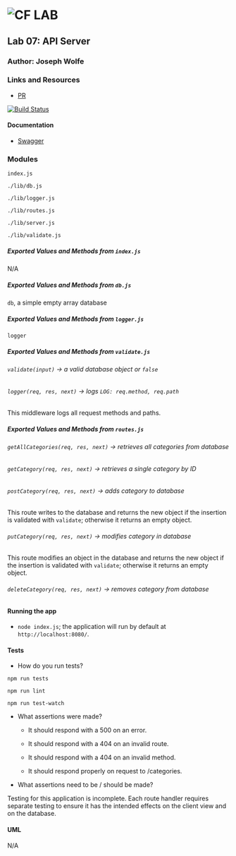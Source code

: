 ![CF](http://i.imgur.com/7v5ASc8.png) LAB
=================================================

## Lab 07: API Server

### Author: Joseph Wolfe

### Links and Resources
* [PR](https://github.com/charmedsatyr-401-advanced-javascript/lab-07-api-server/pull/1)

[![Build Status](https://travis-ci.org/charmedsatyr-401-advanced-javascript/lab-07-api-server.svg?branch=submission)](https://travis-ci.org/charmedsatyr-401-advanced-javascript/lab-07-api-server)

#### Documentation
* [Swagger](./docs/swagger.json)

### Modules
`index.js`

`./lib/db.js`

`./lib/logger.js`

`./lib/routes.js`

`./lib/server.js`

`./lib/validate.js`

##### Exported Values and Methods from `index.js`
N/A

##### Exported Values and Methods from `db.js`
`db`, a simple empty array database

##### Exported Values and Methods from `logger.js`
`logger`

##### Exported Values and Methods from `validate.js`
###### `validate(input)` -> a valid database object or `false`

###### `logger(req, res, next)` -> logs `LOG: req.method, req.path`
This middleware logs all request methods and paths.

##### Exported Values and Methods from `routes.js`
###### `getAllCategories(req, res, next)` -> retrieves all categories from database
###### `getCategory(req, res, next)` -> retrieves a single category by ID
###### `postCategory(req, res, next)` -> adds category to database
This route writes to the database and returns the new object if the insertion is validated with `validate`; otherwise it returns an empty object.

###### `putCategory(req, res, next)` -> modifies category in database
This route modifies an object in the database and returns the new object if the insertion is validated with `validate`; otherwise it returns an empty object.

###### `deleteCategory(req, res, next)` -> removes category from database

#### Running the app
* `node index.js`; the application will run by default at `http://localhost:8080/`.

#### Tests
* How do you run tests?

`npm run tests`

`npm run lint`

`npm run test-watch`
* What assertions were made?

  * It should respond with a 500 on an error.

  * It should respond with a 404 on an invalid route.

  * It should respond with a 404 on an invalid method.

  * It should respond properly on request to /categories.

* What assertions need to be / should be made?

Testing for this application is incomplete. Each route handler requires separate testing to ensure it has the intended effects on the client view and on the database.

#### UML
N/A
